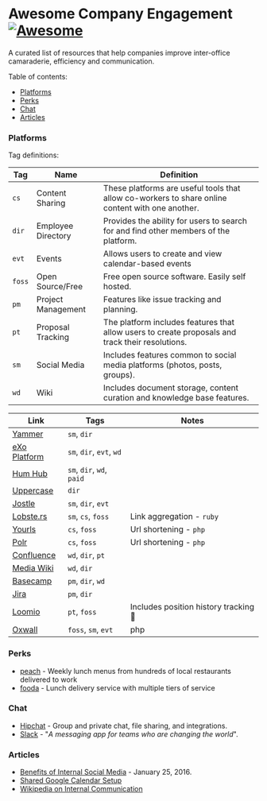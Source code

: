 # Awesome Company Engagement [![Awesome](https://cdn.rawgit.com/sindresorhus/awesome/d7305f38d29fed78fa85652e3a63e154dd8e8829/media/badge.svg)](https://github.com/sindresorhus/awesome)

A curated list of resources that help companies improve inter-office camaraderie, efficiency and communication.

Table of contents:

* [Platforms](#platforms)
* [Perks](#perks)
* [Chat](#chat)
* [Articles](#articles)

### Platforms

Tag definitions:

| Tag | Name | Definition |
| ---- | ---- | ---- |
| `cs` | Content Sharing | These platforms are useful tools that allow co-workers to share online content with one another. |
| `dir` | Employee Directory | Provides the ability for users to search for and find other members of the platform. |
| `evt` | Events | Allows users to create and view calendar-based events |
| `foss` | Open Source/Free | Free open source software. Easily self hosted. |
| `pm` | Project Management | Features like issue tracking and planning. |
| `pt` | Proposal Tracking | The platform includes features that allow users to create proposals and track their resolutions. |
| `sm` | Social Media | Includes features common to social media platforms (photos, posts, groups). |
| `wd` | Wiki | Includes document storage, content curation and knowledge base features. |


| Link | Tags | Notes |
| ---- | ---- | ---- |
| [Yammer](https://www.yammer.com/owneriq.com/) | `sm`, `dir` | |
| [eXo Platform](https://www.exoplatform.com/) | `sm`, `dir`, `evt`, `wd` | |
| [Hum Hub](https://www.humhub.org/en) | `sm`, `dir`, `wd`, `paid` | |
| [Uppercase](https://apps.google.com/marketplace/app/mffgeijiafphbcpoblabidficbilhdpb) | `dir` | |
| [Jostle](https://www.jostle.me/) | `sm`, `dir`, `evt` | |
| [Lobste.rs](https://github.com/jcs/lobsters) | `sm`, `cs`, `foss` | Link aggregation - `ruby` |
| [Yourls](https://yourls.org/) | `cs`, `foss` | Url shortening - `php` |
| [Polr](https://github.com/cydrobolt/polr) | `cs`, `foss` | Url shortening - `php` |
| [Confluence](https://www.atlassian.com/software/confluence) | `wd`, `dir`, `pt` | |
| [Media Wiki](https://www.mediawiki.org/wiki/MediaWiki) | `wd`, `dir` | |
| [Basecamp](https://basecamp.com/) | `pm`, `dir`, `wd` | |
| [Jira](https://www.atlassian.com/software/jira) | `pm`, `dir` | |
| [Loomio](https://www.loomio.org/) | `pt`, `foss` | Includes position history tracking :rocket: |
| [Oxwall](https://www.oxwall.com/) | `foss`, `sm`, `evt` | php |

### Perks

* [peach](https://www.peachd.com/) - Weekly lunch menus from hundreds of local restaurants delivered to work
* [fooda](https://www.fooda.com) - Lunch delivery service with multiple tiers of service

### Chat

* [Hipchat](https://hipchat.com/) - Group and private chat, file sharing, and integrations.
* [Slack](https://slack.com/) - "_A messaging app for teams who are changing the world_".

### Articles  

* [Benefits of Internal Social Media](http://www.apcoworldwide.com/blog/detail/apcoforum/2016/01/25/the-benefits-of-internal-social-media-engaged-employees) - January 25, 2016.
* [Shared Google Calendar Setup](https://support.google.com/a/answer/1626902?hl=en)
* [Wikipedia on Internal Communication](https://en.wikipedia.org/wiki/Internal_communications#Social_Media)
